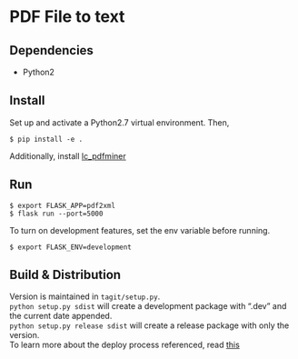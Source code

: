 # PDF File to text

## Dependencies
- Python2

## Install
Set up and activate a Python2.7 virtual environment. Then,
```
$ pip install -e .
``` 
Additionally, install [lc_pdfminer](https://github.com/gawati/pdf-to-xml) 

## Run
```
$ export FLASK_APP=pdf2xml
$ flask run --port=5000
```

To turn on development features, set the env variable before running.
```
$ export FLASK_ENV=development
```

## Build & Distribution
Version is maintained in `tagit/setup.py`.  
`python setup.py sdist` will create a development package with “.dev” and the current date appended.  
`python setup.py release sdist` will create a release package with only the version.  
To learn more about the deploy process referenced, read [this](http://flask.pocoo.org/docs/1.0/patterns/distribute/)